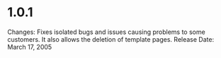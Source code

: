 # 1.0.1

Changes: Fixes isolated bugs and issues causing problems to some customers. It also allows the deletion of template pages.
Release Date: March 17, 2005
